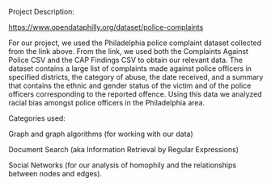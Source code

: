Project Description:

https://www.opendataphilly.org/dataset/police-complaints

For our project, we used the Philadelphia police complaint dataset collected  
from the link above. From the link, we used both the Complaints Against Police 
CSV and the CAP Findings CSV to obtain our relevant data. The dataset contains 
a large list of complaints made against police officers in specified districts, 
the category of abuse, the date received, and a summary that contains the ethnic 
and gender status of the victim and of the police officers corresponding to the 
reported offence. Using this data we analyzed racial bias amongst police officers 
in the Philadelphia area. 

Categories used: 

Graph and graph algorithms (for working 
with our data)

Document Search (aka Information Retrieval by Regular Expressions)

Social Networks (for our analysis of homophily and the relationships between nodes and edges). 
